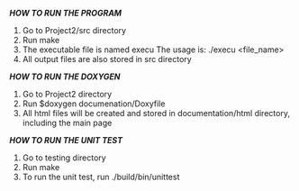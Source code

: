 

*****HOW TO RUN THE PROGRAM*****
1. Go to Project2/src directory
2. Run make
3. The executable file is named execu
   The usage is: ./execu <file_name>
4. All output files are also stored in src directory


*****HOW TO RUN THE DOXYGEN*****
1. Go to Project2 directory
2. Run $doxygen documenation/Doxyfile
3. All html files will be created and stored in documentation/html directory,
   including the main page


*****HOW TO RUN THE UNIT TEST*****
1. Go to testing directory
2. Run make
3. To run the unit test, run ./build/bin/unittest
